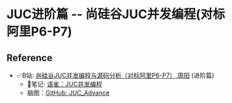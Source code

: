 # JUC进阶篇 -- 尚硅谷JUC并发编程(对标阿里P6-P7)


## Reference
* ✅B站: [尚硅谷JUC并发编程与源码分析（对标阿里P6-P7）,周阳](https://www.bilibili.com/video/BV1ar4y1x727/) (进阶篇)
    * 📒笔记: [语雀：JUC并发编程](https://www.yuque.com/gongxi-wssld/csm31d)
    * 脑图：[GitHub: JUC_Advance](https://github.com/hao888TUV/JUC_Advance)
